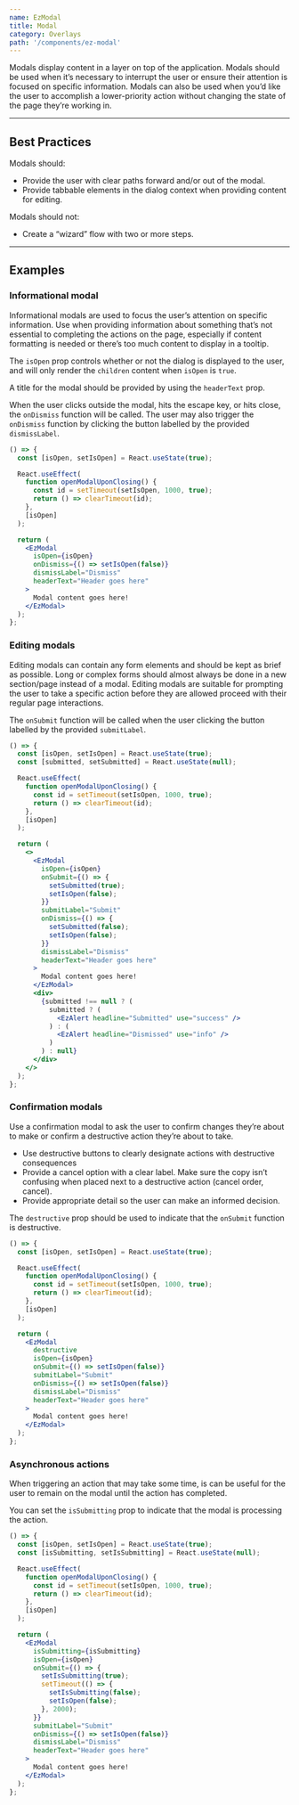 ```yaml
---
name: EzModal
title: Modal
category: Overlays
path: '/components/ez-modal'
---
```


Modals display content in a layer on top of the application. Modals should be used when it’s necessary to interrupt the user or ensure their attention is focused on specific information. Modals can also be used when you’d like the user to accomplish a lower-priority action without changing the state of the page they’re working in.

---

## Best Practices

Modals should:

- Provide the user with clear paths forward and/or out of the modal.
- Provide tabbable elements in the dialog context when providing content for editing.

Modals should not:

- Create a “wizard” flow with two or more steps.

---

## Examples

### Informational modal

Informational modals are used to focus the user’s attention on specific information. Use when providing information about something that’s not essential to completing the actions on the page, especially if content formatting is needed or there’s too much content to display in a tooltip.

The `isOpen` prop controls whether or not the dialog is displayed to the user, and will only render the `children` content when `isOpen` is `true`.

A title for the modal should be provided by using the `headerText` prop.

When the user clicks outside the modal, hits the escape key, or hits close, the `onDismiss` function will be called. The user may also trigger the `onDismiss` function by clicking the button labelled by the provided `dismissLabel`.

```jsx
() => {
  const [isOpen, setIsOpen] = React.useState(true);

  React.useEffect(
    function openModalUponClosing() {
      const id = setTimeout(setIsOpen, 1000, true);
      return () => clearTimeout(id);
    },
    [isOpen]
  );

  return (
    <EzModal
      isOpen={isOpen}
      onDismiss={() => setIsOpen(false)}
      dismissLabel="Dismiss"
      headerText="Header goes here"
    >
      Modal content goes here!
    </EzModal>
  );
};
```

### Editing modals

Editing modals can contain any form elements and should be kept as brief as possible. Long or complex forms should almost always be done in a new section/page instead of a modal. Editing modals are suitable for prompting the user to take a specific action before they are allowed proceed with their regular page interactions.

The `onSubmit` function will be called when the user clicking the button labelled by the provided `submitLabel`.

```jsx
() => {
  const [isOpen, setIsOpen] = React.useState(true);
  const [submitted, setSubmitted] = React.useState(null);

  React.useEffect(
    function openModalUponClosing() {
      const id = setTimeout(setIsOpen, 1000, true);
      return () => clearTimeout(id);
    },
    [isOpen]
  );

  return (
    <>
      <EzModal
        isOpen={isOpen}
        onSubmit={() => {
          setSubmitted(true);
          setIsOpen(false);
        }}
        submitLabel="Submit"
        onDismiss={() => {
          setSubmitted(false);
          setIsOpen(false);
        }}
        dismissLabel="Dismiss"
        headerText="Header goes here"
      >
        Modal content goes here!
      </EzModal>
      <div>
        {submitted !== null ? (
          submitted ? (
            <EzAlert headline="Submitted" use="success" />
          ) : (
            <EzAlert headline="Dismissed" use="info" />
          )
        ) : null}
      </div>
    </>
  );
};
```

### Confirmation modals

Use a confirmation modal to ask the user to confirm changes they’re about to make or confirm a destructive action they’re about to take.

- Use destructive buttons to clearly designate actions with destructive consequences
- Provide a cancel option with a clear label. Make sure the copy isn’t confusing when placed next to a destructive action (cancel order, cancel).
- Provide appropriate detail so the user can make an informed decision.

The `destructive` prop should be used to indicate that the `onSubmit` function is destructive.

```jsx
() => {
  const [isOpen, setIsOpen] = React.useState(true);

  React.useEffect(
    function openModalUponClosing() {
      const id = setTimeout(setIsOpen, 1000, true);
      return () => clearTimeout(id);
    },
    [isOpen]
  );

  return (
    <EzModal
      destructive
      isOpen={isOpen}
      onSubmit={() => setIsOpen(false)}
      submitLabel="Submit"
      onDismiss={() => setIsOpen(false)}
      dismissLabel="Dismiss"
      headerText="Header goes here"
    >
      Modal content goes here!
    </EzModal>
  );
};
```

### Asynchronous actions

When triggering an action that may take some time, is can be useful for the user to remain on the modal until the action has completed.

You can set the `isSubmitting` prop to indicate that the modal is processing the action.

```jsx
() => {
  const [isOpen, setIsOpen] = React.useState(true);
  const [isSubmitting, setIsSubmitting] = React.useState(null);

  React.useEffect(
    function openModalUponClosing() {
      const id = setTimeout(setIsOpen, 1000, true);
      return () => clearTimeout(id);
    },
    [isOpen]
  );

  return (
    <EzModal
      isSubmitting={isSubmitting}
      isOpen={isOpen}
      onSubmit={() => {
        setIsSubmitting(true);
        setTimeout(() => {
          setIsSubmitting(false);
          setIsOpen(false);
        }, 2000);
      }}
      submitLabel="Submit"
      onDismiss={() => setIsOpen(false)}
      dismissLabel="Dismiss"
      headerText="Header goes here"
    >
      Modal content goes here!
    </EzModal>
  );
};
```

